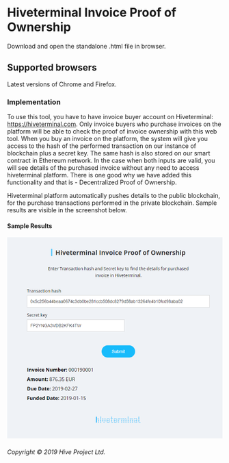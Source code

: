 # Hiveterminal Invoice Proof of Ownership

Download and open the standalone .html file in browser. 

## Supported browsers

Latest versions of Chrome and Firefox. 

### Implementation

To use this tool, you have to have invoice buyer account  on Hiveterminal: https://hiveterminal.com.
Only invoice buyers who purchase invoices on the platform will be able to check the proof of invoice ownership with this web tool. 
When you buy an invoice on the platform, the system will give you access to the hash of the performed transaction on our instance of blockchain plus a secret key. The same hash is also stored on our smart contract in Ethereum network.
In the case when both inputs are valid, you will see details of the purchased invoice without any need to access hiveterminal platform. There is one good why we have added this functionality and that is - Decentralized Proof of Ownership. 

Hiveterminal platform automatically pushes details to the public blockchain, for the purchase transactions performed in the private blockchain. 
Sample results are visible in the screenshot below. 

#### Sample Results

![Invoice proof form](images/invoice_proof_form.png)  

###### Copyright © 2019 Hive Project Ltd.
